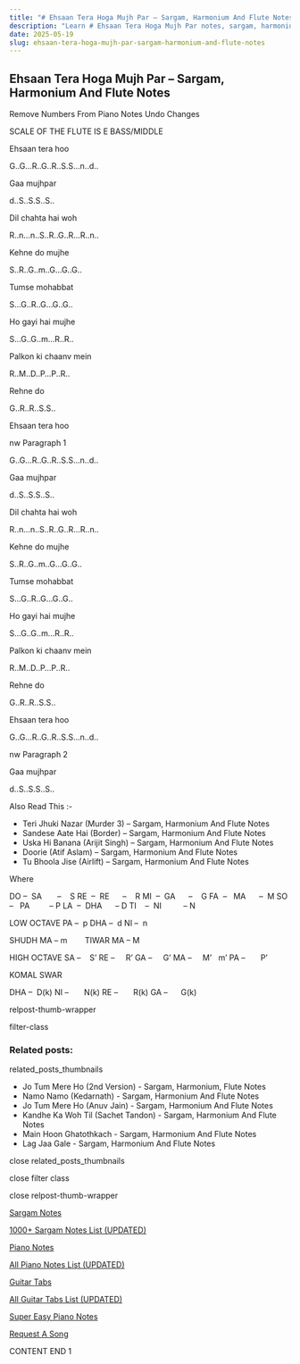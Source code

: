 ```yaml
---
title: "# Ehsaan Tera Hoga Mujh Par – Sargam, Harmonium And Flute Notes"
description: "Learn # Ehsaan Tera Hoga Mujh Par notes, sargam, harmonium notations and flute notes. Easy step-by-step tutorial for beginners."
date: 2025-05-19
slug: ehsaan-tera-hoga-mujh-par-sargam-harmonium-and-flute-notes
---
```


## Ehsaan Tera Hoga Mujh Par – Sargam, Harmonium And Flute Notes

Remove Numbers From Piano Notes
Undo Changes

SCALE OF THE FLUTE IS E BASS/MIDDLE

Ehsaan tera hoo

G..G…R..G..R..S.S…n..d..

Gaa mujhpar

d..S..S.S..S..

Dil chahta hai woh

R..n…n..S..R..G..R…R..n..

Kehne do mujhe

S..R..G..m..G…G..G..

Tumse mohabbat

S…G..R..G…G..G..

Ho gayi hai mujhe

S…G..G..m…R..R..

Palkon ki chaanv mein

R..M..D..P…P..R..

Rehne do

G..R..R..S.S..

Ehsaan tera hoo

nw Paragraph 1

G..G…R..G..R..S.S…n..d..

Gaa mujhpar

d..S..S.S..S..

Dil chahta hai woh

R..n…n..S..R..G..R…R..n..

Kehne do mujhe

S..R..G..m..G…G..G..

Tumse mohabbat

S…G..R..G…G..G..

Ho gayi hai mujhe

S…G..G..m…R..R..

Palkon ki chaanv mein

R..M..D..P…P..R..

Rehne do

G..R..R..S.S..

Ehsaan tera hoo

G..G…R..G..R..S.S…n..d..

nw Paragraph 2

Gaa mujhpar

d..S..S.S..S..

Also Read This :-

* Teri Jhuki Nazar (Murder 3) – Sargam, Harmonium And Flute Notes
* Sandese Aate Hai (Border) – Sargam, Harmonium And Flute Notes
* Uska Hi Banana (Arijit Singh) – Sargam, Harmonium And Flute Notes
* Doorie (Atif Aslam) – Sargam, Harmonium And Flute Notes
* Tu Bhoola Jise (Airlift) – Sargam, Harmonium And Flute Notes

Where

DO –  SA       –    S
RE  –  RE      –    R
MI  –  GA      –    G
FA  –   MA      –  M
SO  –   PA         – P
LA  –  DHA      – D
TI    –  NI          – N

LOW OCTAVE
PA –  p
DHA –  d
NI –  n

SHUDH MA – m        TIWAR MA – M

HIGH OCTAVE
SA –    S’
RE –     R’
GA –     G’
MA –     M’   m’
PA –       P’

KOMAL SWAR

DHA –  D(k)
NI –       N(k)
RE –       R(k)
GA –      G(k)

relpost-thumb-wrapper

filter-class

### Related posts:

related_posts_thumbnails

* Jo Tum Mere Ho (2nd Version) - Sargam, Harmonium, Flute Notes
* Namo Namo (Kedarnath) - Sargam, Harmonium And Flute Notes
* Jo Tum Mere Ho (Anuv Jain) - Sargam, Harmonium And Flute Notes
* Kandhe Ka Woh Til (Sachet Tandon) - Sargam, Harmonium And Flute Notes
* Main Hoon Ghatothkach - Sargam, Harmonium And Flute Notes
* Lag Jaa Gale - Sargam, Harmonium And Flute Notes

close related_posts_thumbnails

close filter class

close relpost-thumb-wrapper

[Sargam Notes](/sargam-notes.html)

[1000+ Sargam Notes List (UPDATED)](/all-songs-list-sargam-notes.html)

[Piano Notes](/piano-notes.html)

[All Piano Notes List (UPDATED)](/all-songs-list-piano-notes.html)

[Guitar Tabs](/guitar-tabs.html)

[All Guitar Tabs List (UPDATED)](/all-songs-list-guitar-tabs.html)

[Super Easy Piano Notes](https://studywall.in/)

[Request A Song](/request-a-song.html)

CONTENT END 1

